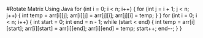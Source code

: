 #Rotate Matrix Using Java
for (int i = 0; i < n; i++) {
            for (int j = i + 1; j < n; j++) { 
                int temp = arr[i][j];
                arr[i][j] = arr[j][i];
                arr[j][i] = temp;
            }
        }
        for (int i = 0; i < n; i++) {
            int start = 0;
            int end = n - 1;
            while (start < end) {
                int temp = arr[i][start];
                arr[i][start] = arr[i][end];
                arr[i][end] = temp;
                start++;
                end--;
            }
        }
